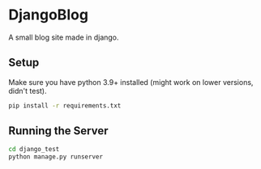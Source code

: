 # DjangoBlog
A small blog site made in django.

## Setup

Make sure you have python 3.9+ installed (might work on lower versions, didn't test).

```bash
pip install -r requirements.txt
```

## Running the Server

```bash
cd django_test
python manage.py runserver
```
